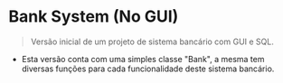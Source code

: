 # Bank System (No GUI)
> Versão inicial de um projeto de sistema bancário com GUI e SQL.

- Esta versão conta com uma simples classe "Bank", a mesma tem diversas funções para cada funcionalidade deste sistema bancário.